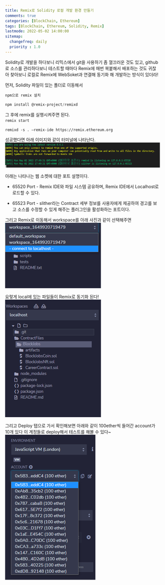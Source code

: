 ```yaml
---
title: Remix로 Solidity 로컬 개발 환경 만들기  
comments: true
categories: [BlockChain, Ethereum]
tags: [BlockChain, Ethereum, Solidity, Remix]
lastmode: 2022-05-02 14:00:00
sitemap:  
  changefreq: daily
  priority : 1.0
---
```


Solidity로 개발을 하다보니 리믹스에서 git을 사용하기 좀 껄끄러운 것도 있고, github로 소스를 관리하다보니 테스트할 때마다 Remix에 매번 복붙해서 배포하는 것도 귀찮아 찾아보니 로컬로 Remix에 WebSoket과 연결해 동기화 해 개발하는 방식이 있더라!

먼저, Solidity 파일이 있는 폴더로 이동해서

`npm으로 remix 설치`
```powershell
npm install @remix-project/remixd
```

그 후에 remix를 실행시켜주면 된다.  
`remix start`
```
remixd -s . —remix-ide https://remix.ethereum.org
```

성공했다면 아래 이미지와 같이 터미널에 나타난다.
![remix1](/assets/img/post/remix.png)

아래는 나타나는 웹 소켓에 대한 포트 설명이다.

* 65520 Port - Remix IDE와 파일 시스템 공유하며, Remix IDE에서 Localhost로 로드할 수 있다.

* 65523 Port - slither라는 Contract 세부 정보를 사용자에게 제공하여 경고를 보고 소스를 수정할 수 있게 해주는 플러그인을 활성화하는 포트이다.

그리고 Remix로 이동해서 workspace를 아래 사진과 같이 선택해주면
![remix2](/assets/img/post/remix2.png)

요렇게 local에 있는 파일들이 Remix로 동기화 된다!
![remix4](/assets/img/post/remix4.png)

그리고 Deploy 탭으로 가서 확인해보면 아래와 같이 100ether씩 들어간 account가 10개 있다 이 계정들로 deploy해서 테스트를 해볼 수 있다~
![remix4](/assets/img/post/remix3.png)